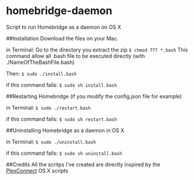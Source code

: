 # homebridge-daemon
Script to run Homebridge as a daemon on OS X

##Installation
Download the files on your Mac.

in Terminal:
Go to the directory you extract the zip
`$ chmod 777 *.bash`
This command allow all .bash file to be executed directly (with ./NameOfTheBashFile.bash)

Then:
`$ sudo ./install.bash`

if this command fails:
`$ sudo sh install.bash`


##Restarting Homebridge (if you modify the config.json file for example)

in Terminal:
`$ sudo ./restart.bash`

if this command fails:
`$ sudo sh restart.bash`

##Uninstalling Homebridge as a daemon in OS X

in Terminal:
`$ sudo ./uninstall.bash`

if this command fails:
`$ sudo sh uninstall.bash`

##Credits
All the scritps I've created are directly inspired by the [PlexConnect](https://github.com/iBaa/PlexConnect) OS X scripts
